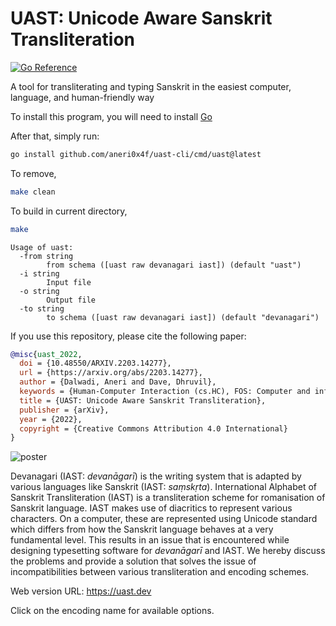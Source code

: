 # UAST: Unicode Aware Sanskrit Transliteration

[![Go Reference](https://pkg.go.dev/badge/github.com/aneri0x4f/uast-cli.svg)](https://pkg.go.dev/github.com/aneri0x4f/uast-cli)

A tool for transliterating and typing Sanskrit in the easiest
computer, language, and human-friendly way

To install this program, you will need to install [Go](https://go.dev/)

After that, simply run:

```bash
go install github.com/aneri0x4f/uast-cli/cmd/uast@latest
```

To remove,

```bash
make clean
```

To build in current directory,

```bash
make
```

```
Usage of uast:
  -from string
    	from schema ([uast raw devanagari iast]) (default "uast")
  -i string
    	Input file
  -o string
    	Output file
  -to string
    	to schema ([uast raw devanagari iast]) (default "devanagari")
```

If you use this repository, please cite the following paper:

```bibtex
@misc{uast_2022,
  doi = {10.48550/ARXIV.2203.14277},
  url = {https://arxiv.org/abs/2203.14277},
  author = {Dalwadi, Aneri and Dave, Dhruvil},
  keywords = {Human-Computer Interaction (cs.HC), FOS: Computer and information sciences, H.5.2},
  title = {UAST: Unicode Aware Sanskrit Transliteration},
  publisher = {arXiv},
  year = {2022},
  copyright = {Creative Commons Attribution 4.0 International}
}
```

![poster](/uast_poster.png)

Devanagari (IAST: _devanāgarī_) is the writing system that is adapted by various languages
like Sanskrit (IAST: _saṃskṛta_). International Alphabet of Sanskrit Transliteration (IAST) is
a transliteration scheme for romanisation of Sanskrit language. IAST makes use of diacritics
to represent various characters. On a computer, these are represented using Unicode standard
which differs from how the Sanskrit language behaves at a very fundamental level. This
results in an issue that is encountered while designing typesetting software for _devanāgarī_
and IAST. We hereby discuss the problems and provide a solution that solves the issue of
incompatibilities between various transliteration and encoding schemes.

Web version URL: https://uast.dev

Click on the encoding name for available options.
